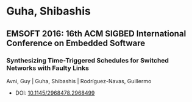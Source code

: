 # Guha, Shibashis

## EMSOFT 2016: 16th ACM SIGBED International Conference on Embedded Software

### Synthesizing Time-Triggered Schedules for Switched Networks with Faulty Links
Avni, Guy | Guha, Shibashis | Rodríguez-Navas, Guillermo
* DOI: [10.1145/2968478.2968499](https://doi.org/10.1145/2968478.2968499)

